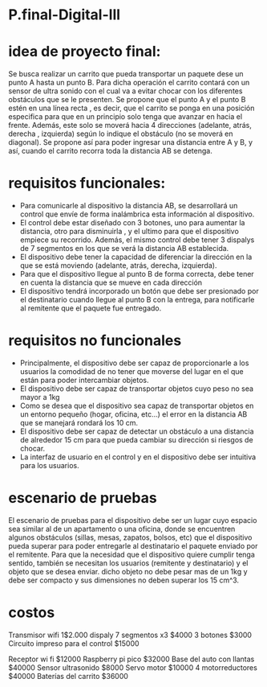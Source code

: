 # P.final-Digital-lll

# idea de proyecto final:
Se busca realizar un carrito que pueda transportar un paquete dese un punto A hasta un punto B. Para dicha operación el carrito contará con un sensor de ultra sonido con el cual va a evitar chocar con los diferentes obstáculos que se le presenten. Se propone que el punto A y el punto B estén en una línea recta , es decir, que el carrito se ponga en una posición especifica para que en un principio solo tenga que avanzar en hacia el frente. Además, este solo se moverá hacia 4 direcciones (adelante, atrás, derecha , izquierda) según lo indique el obstáculo (no se moverá en diagonal). Se propone así para poder ingresar una distancia entre A y B, y así, cuando el carrito recorra toda la distancia AB se detenga.

# requisitos funcionales:
- Para comunicarle al dispositivo la distancia AB, se desarrollará un control que envíe de forma inalámbrica esta información al dispositivo.
- El control debe estar diseñado con 3 botones, uno para aumentar la distancia, otro para disminuirla , y el ultimo para que el dispositivo empiece su recorrido. Además, el mismo control debe tener 3 dispalys de 7 segmentos en los que se verá la distancia AB establecida.
- El dispositivo debe tener la capacidad de diferenciar la dirección en la que se está moviendo (adelante, atrás, derecha, izquierda).
- Para que el dispositivo llegue al punto B de forma correcta, debe tener en cuenta la distancia que se mueve en cada dirección
- El dispositivo tendrá incorporado un botón que debe ser presionado por el destinatario cuando llegue al punto B con la entrega, para notificarle al remitente que el paquete fue entregado.

# requisitos no funcionales 
- Principalmente, el dispositivo debe ser capaz de proporcionarle a los usuarios la comodidad de no tener que moverse del lugar en el que están para poder intercambiar objetos.
- El dispositivo debe ser capaz de transportar objetos cuyo peso no sea mayor a 1kg
- Como se desea que el dispositivo sea capaz de transportar objetos en un entorno pequeño (hogar, oficina, etc…) el error en la distancia AB que se manejará rondará los 10 cm.
- El dispositivo debe ser capaz de detectar un obstáculo a una distancia de alrededor 15 cm para que pueda cambiar su dirección si riesgos de chocar.
- La interfaz de usuario en el control y en el dispositivo debe ser intuitiva para los usuarios.

# escenario de pruebas 
El escenario de pruebas para el dispositivo debe ser un lugar cuyo espacio sea similar al de un apartamento o una oficina, donde se encuentren algunos obstáculos (sillas, mesas, zapatos, bolsos, etc) que el dispositivo pueda superar para poder entregarle al destinatario el paquete enviado por el remitente. Para que la necesidad que el dispositivo quiere cumplir tenga sentido, también se necesitan los usuarios (remitente y destinatario) y el objeto que se desea enviar. dicho objeto no debe pesar mas de un 1kg y debe ser compacto y sus dimensiones no deben superar los 15 cm^3.

# costos 
Transmisor wifi 1$2.000
dispaly 7 segmentos x3 $4000
3 botones $3000
Circuito impreso para el control $15000

Receptor wi fi $12000
Raspberry pi pico $32000
Base del auto con llantas $40000
Sensor ultrasonido $8000
Servo motor $10000
4 motorreductores $40000
Baterías del carrito $36000
